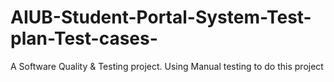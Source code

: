 # AIUB-Student-Portal-System-Test-plan-Test-cases-
A Software Quality &amp; Testing project. Using Manual testing to do this project
